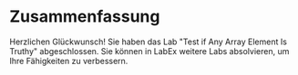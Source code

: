 # Zusammenfassung

Herzlichen Glückwunsch! Sie haben das Lab "Test if Any Array Element Is Truthy" abgeschlossen. Sie können in LabEx weitere Labs absolvieren, um Ihre Fähigkeiten zu verbessern.
